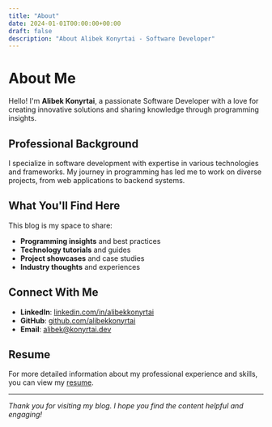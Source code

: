 ```yaml
---
title: "About"
date: 2024-01-01T00:00:00+00:00
draft: false
description: "About Alibek Konyrtai - Software Developer"
---
```


# About Me

Hello! I'm **Alibek Konyrtai**, a passionate Software Developer with a love for creating innovative solutions and sharing knowledge through programming insights.

## Professional Background

I specialize in software development with expertise in various technologies and frameworks. My journey in programming has led me to work on diverse projects, from web applications to backend systems.

## What You'll Find Here

This blog is my space to share:
- **Programming insights** and best practices
- **Technology tutorials** and guides
- **Project showcases** and case studies
- **Industry thoughts** and experiences

## Connect With Me

- **LinkedIn**: [linkedin.com/in/alibekkonyrtai](https://linkedin.com/in/alibekkonyrtai)
- **GitHub**: [github.com/alibekkonyrtai](https://github.com/alibekkonyrtai)
- **Email**: [alibek@konyrtai.dev](mailto:alibek@konyrtai.dev)

## Resume

For more detailed information about my professional experience and skills, you can view my [resume](/resume.pdf).

---

*Thank you for visiting my blog. I hope you find the content helpful and engaging!*
